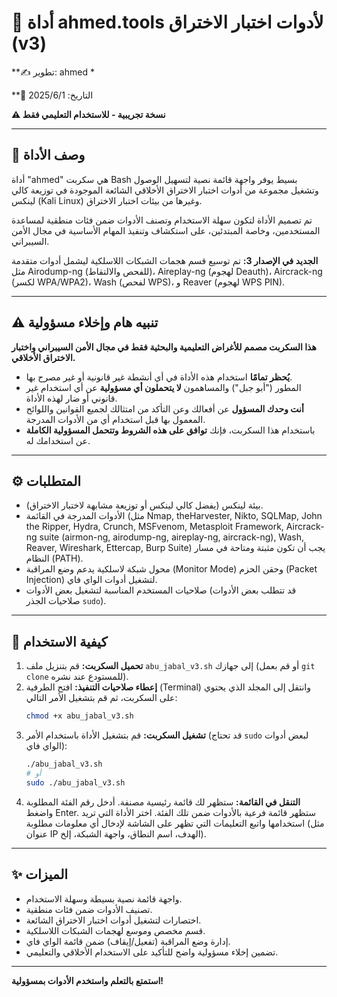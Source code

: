 # 🧰 أداة ahmed.tools لأدوات اختبار الاختراق (v3)

**✍️ تطوير: ahmed *

**📅 التاريخ: 2025/6/1

**⚠️ نسخة تجريبية - للاستخدام التعليمي فقط**

---

## 📝 وصف الأداة

أداة "ahmed" هي سكربت Bash بسيط يوفر واجهة قائمة نصية لتسهيل الوصول وتشغيل مجموعة من أدوات اختبار الاختراق الأخلاقي الشائعة الموجودة في توزيعة كالي لينكس (Kali Linux) وغيرها من بيئات اختبار الاختراق.

تم تصميم الأداة لتكون سهلة الاستخدام وتصنف الأدوات ضمن فئات منطقية لمساعدة المستخدمين، وخاصة المبتدئين، على استكشاف وتنفيذ المهام الأساسية في مجال الأمن السيبراني.

**الجديد في الإصدار 3:** تم توسيع قسم هجمات الشبكات اللاسلكية ليشمل أدوات متقدمة مثل Airodump-ng (للفحص والالتقاط)، Aireplay-ng (لهجوم Deauth)، Aircrack-ng (لكسر WPA/WPA2)، Wash (لفحص WPS)، و Reaver (لهجوم WPS PIN).

---

## ⚠️ تنبيه هام وإخلاء مسؤولية

**هذا السكربت  مصمم للأغراض التعليمية والبحثية فقط في مجال الأمن السيبراني واختبار الاختراق الأخلاقي.**

*   **يُحظر تمامًا** استخدام هذه الأداة في أي أنشطة غير قانونية أو غير مصرح بها.
*   المطور ("أبو جبل") والمساهمون **لا يتحملون أي مسؤولية** عن أي استخدام غير قانوني أو ضار لهذه الأداة.
*   **أنت وحدك المسؤول** عن أفعالك وعن التأكد من امتثالك لجميع القوانين واللوائح المعمول بها قبل استخدام أي من الأدوات المدرجة.
*   باستخدام هذا السكربت، فإنك **توافق على هذه الشروط وتتحمل المسؤولية الكاملة** عن استخدامك له.

---

## ⚙️ المتطلبات

*   بيئة لينكس (يفضل كالي لينكس أو توزيعة مشابهة لاختبار الاختراق).
*   الأدوات المدرجة في القائمة (مثل Nmap, theHarvester, Nikto, SQLMap, John the Ripper, Hydra, Crunch, MSFvenom, Metasploit Framework, Aircrack-ng suite (airmon-ng, airodump-ng, aireplay-ng, aircrack-ng), Wash, Reaver, Wireshark, Ettercap, Burp Suite) يجب أن تكون مثبتة ومتاحة في مسار النظام (PATH).
*   محول شبكة لاسلكية يدعم وضع المراقبة (Monitor Mode) وحقن الحزم (Packet Injection) لتشغيل أدوات الواي فاي.
*   صلاحيات المستخدم المناسبة لتشغيل بعض الأدوات (قد تتطلب بعض الأدوات صلاحيات الجذر `sudo`).

---

## 🚀 كيفية الاستخدام

1.  **تحميل السكربت:** قم بتنزيل ملف `abu_jabal_v3.sh` إلى جهازك (أو قم بعمل `git clone` للمستودع عند نشره).
2.  **إعطاء صلاحيات التنفيذ:** افتح الطرفية (Terminal) وانتقل إلى المجلد الذي يحتوي على السكربت، ثم قم بتشغيل الأمر التالي:
    ```bash
    chmod +x abu_jabal_v3.sh
    ```
3.  **تشغيل السكربت:** قم بتشغيل الأداة باستخدام الأمر (قد تحتاج `sudo` لبعض أدوات الواي فاي):
    ```bash
    ./abu_jabal_v3.sh 
    # أو
    sudo ./abu_jabal_v3.sh
    ```
4.  **التنقل في القائمة:** ستظهر لك قائمة رئيسية مصنفة. أدخل رقم الفئة المطلوبة واضغط Enter. ستظهر قائمة فرعية بالأدوات ضمن تلك الفئة. اختر الأداة التي تريد استخدامها واتبع التعليمات التي تظهر على الشاشة لإدخال أي معلومات مطلوبة (مثل عنوان IP الهدف، اسم النطاق، واجهة الشبكة، إلخ).

---

## ✨ الميزات

*   واجهة قائمة نصية بسيطة وسهلة الاستخدام.
*   تصنيف الأدوات ضمن فئات منطقية.
*   اختصارات لتشغيل أدوات اختبار الاختراق الشائعة.
*   قسم مخصص وموسع لهجمات الشبكات اللاسلكية.
*   إدارة وضع المراقبة (تفعيل/إيقاف) ضمن قائمة الواي فاي.
*   تضمين إخلاء مسؤولية واضح للتأكيد على الاستخدام الأخلاقي والتعليمي.

---

**استمتع بالتعلم واستخدم الأدوات بمسؤولية!**

